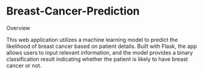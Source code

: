 # Breast-Cancer-Prediction

Overview

This web application utilizes a machine learning model to predict the likelihood of breast cancer based on patient details. Built with Flask, the app allows users to input relevant information, and the model provides a binary classification result indicating whether the patient is likely to have breast cancer or not.
